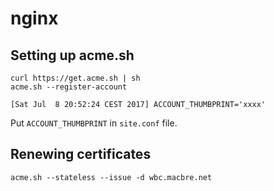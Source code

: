 nginx
=====

## Setting up acme.sh

```
curl https://get.acme.sh | sh
acme.sh --register-account

[Sat Jul  8 20:52:24 CEST 2017] ACCOUNT_THUMBPRINT='xxxx'
```

Put `ACCOUNT_THUMBPRINT` in `site.conf` file.

## Renewing certificates

```
acme.sh --stateless --issue -d wbc.macbre.net
```
